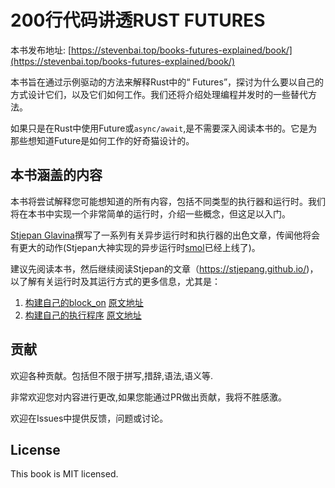  
# 200行代码讲透RUST FUTURES
本书发布地址: [https://stevenbai.top/books-futures-explained/book/](https://stevenbai.top/books-futures-explained/book/)
 
本书旨在通过示例驱动的方法来解释Rust中的“ Futures”，探讨为什么要以自己的方式设计它们，以及它们如何工作。我们还将介绍处理编程并发时的一些替代方法。

如果只是在Rust中使用Future或`async/await`,是不需要深入阅读本书的。它是为那些想知道Future是如何工作的好奇猫设计的。

## 本书涵盖的内容

本书将尝试解释您可能想知道的所有内容，包括不同类型的执行器和运行时。我们将在本书中实现一个非常简单的运行时，介绍一些概念，但这足以入门。

[Stjepan Glavina](https://github.com/stjepang)撰写了一系列有关异步运行时和执行器的出色文章，传闻他将会有更大的动作(Stjepan大神实现的异步运行时[smol](https://github.com/stjepang/smol)已经上线了)。

建议先阅读本书，然后继续阅读Stjepan的文章（https://stjepang.github.io/)，以了解有关运行时及其运行方式的更多信息，尤其是：

1. [构建自己的block_on](https://stevenbai.top/rust/build_your_own_block_on/) [原文地址](https://stjepang.github.io/2020/01/25/build-your-own-block-on.html)
2. [构建自己的执行程序](https://stevenbai.top/rust/build_your_own_executor/)  [原文地址](https://stjepang.github.io/2020/01/31/build-your-own-executor.html)


## 贡献

欢迎各种贡献。包括但不限于拼写,措辞,语法,语义等.

非常欢迎您对内容进行更改,如果您能通过PR做出贡献，我将不胜感激。

欢迎在Issues中提供反馈，问题或讨论。
 

## License

This book is MIT licensed.

 